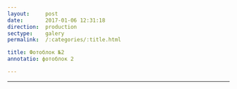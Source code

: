 ```yaml
---
layout:     post
date:       2017-01-06 12:31:18
direction:  production
sectype:    galery
permalink:  /:categories/:title.html

title: Фотоблок №2 
annotatio: фотоблок 2

---
```


<section class="prod_galery">
    <div id="fotoblock-2" class="owl-carousel owl-theme">
        <a href="#galery" class="item"><div class="img_inline" style="background-image: url(../../../../images/prod/2_1.jpg)"></div></a>
        <a href="#galery" class="item"><div class="img_inline" style="background-image: url(../../../../images/prod/2_2.jpg)"></div></a>
        <a href="#galery" class="item"><div class="img_inline" style="background-image: url(../../../../images/prod/2_3.jpg)"></div></a>
        <a href="#galery" class="item"><div class="img_inline" style="background-image: url(../../../../images/prod/2_4.jpg)"></div></a>
        <a href="#galery" class="item"><div class="img_inline" style="background-image: url(../../../../images/prod/2_5.jpg)"></div></a>
        <a href="#galery" class="item"><div class="img_inline" style="background-image: url(../../../../images/prod/2_6.jpg)"></div></a>
    </div>
    <div class="container">
        <hr class="style-prod">
    </div>
</section>